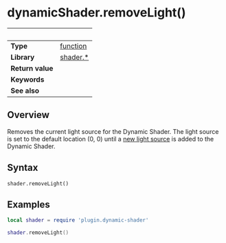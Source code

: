 # dynamicShader.removeLight()

|                      | &nbsp; 
| -------------------- | ---------------------------------------------------------------
| __Type__             | [function](http://docs.coronalabs.com/api/type/Function.html)
| __Library__          | [shader.*](README.md)
| __Return value__     | 
| __Keywords__         | 
| __See also__         | 


## Overview

Removes the current light source for the Dynamic Shader.  The light source is set to the default location (0, 0) until a [new light source](addLight.markdown) is added to the Dynamic Shader.


## Syntax

	shader.removeLight()

## Examples

``````lua
local shader = require 'plugin.dynamic-shader'

shader.removeLight()
``````
